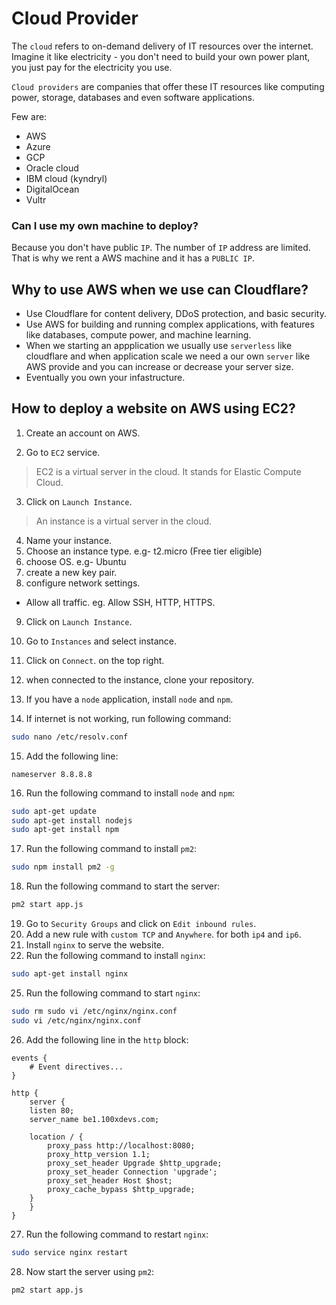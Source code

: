 
# Cloud Provider
The `cloud` refers to on-demand delivery of IT resources over the internet. Imagine it like electricity - you don't need to build your own power plant, you just pay for the electricity you use.

`Cloud providers` are companies that offer these IT resources like computing power, storage, databases and even software applications.

Few are:
- AWS
- Azure
- GCP
- Oracle cloud
- IBM cloud (kyndryl)
- DigitalOcean
- Vultr

### Can I use my own machine to deploy?
Because you don't have public `IP`. The  number of `IP` address are limited. That is why we rent a AWS machine and it has a `PUBLIC IP`.


## Why to use AWS when we use can Cloudflare?
- Use Cloudflare for content delivery, DDoS protection, and basic security.
- Use AWS for building and running complex applications, with features like databases, compute power, and machine learning.
- When we starting an appplication we usually use `serverless` like cloudflare and when application scale we need a our own `server` like AWS provide and you can increase or decrease your server size.
- Eventually you own your infastructure.

## How to deploy a website on AWS using EC2?
1. Create an account on AWS.

2. Go to `EC2` service.
> EC2 is a virtual server in the cloud. It stands for Elastic Compute Cloud.

3. Click on `Launch Instance`.
> An instance is a virtual server in the cloud.

4. Name your instance.
5. Choose an instance type. e.g- t2.micro (Free tier eligible)
6. choose OS. e.g- Ubuntu
7. create a new key pair.
8. configure network settings.
  - Allow all traffic. eg. Allow SSH, HTTP, HTTPS.
9. Click on `Launch Instance`.


10. Go to `Instances` and select instance.
11. Click on `Connect`. on the top right.
12. when connected to the instance, clone your repository.
13. If you have a `node` application, install `node` and `npm`.
14. If internet is not working, run following command:
```bash
sudo nano /etc/resolv.conf
```
15. Add the following line:
```
nameserver 8.8.8.8
```
16. Run the following command to install `node` and `npm`:
```bash
sudo apt-get update
sudo apt-get install nodejs
sudo apt-get install npm
```
17. Run the following command to install `pm2`:
```bash
sudo npm install pm2 -g
```
18. Run the following command to start the server:
```bash
pm2 start app.js
```
19. Go to `Security Groups` and click on `Edit inbound rules`.
20. Add a new rule with `custom TCP` and `Anywhere`. for both `ip4` and `ip6`.
23. Install `nginx` to serve the website.
24. Run the following command to install `nginx`:
```bash
sudo apt-get install nginx
```
25. Run the following command to start `nginx`:
```bash
sudo rm sudo vi /etc/nginx/nginx.conf
sudo vi /etc/nginx/nginx.conf
```
26. Add the following line in the `http` block:
```
events {
    # Event directives...
}

http {
	server {
    listen 80;
    server_name be1.100xdevs.com;

    location / {
        proxy_pass http://localhost:8080;
        proxy_http_version 1.1;
        proxy_set_header Upgrade $http_upgrade;
        proxy_set_header Connection 'upgrade';
        proxy_set_header Host $host;
        proxy_cache_bypass $http_upgrade;
    }
	}
}
```
27. Run the following command to restart `nginx`:
```bash
sudo service nginx restart
```
28. Now start the server using `pm2`:
```bash
pm2 start app.js
```





